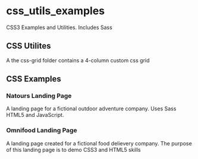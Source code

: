 # css_utils_examples
CSS3 Examples and Utilities. Includes Sass

## CSS Utilites
A the css-grid folder contains a 4-column custom css grid

## CSS Examples

### Natours Landing Page
A landing page for a fictional outdoor adventure company. Uses Sass HTML5 and JavaScript.

### Omnifood Landing Page
A landing page created for a fictional food delievery company. The purpose of this landing page is to demo CSS3 and HTML5 skills


